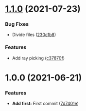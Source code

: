 # [1.1.0](https://github.com/il-m-yamagishi/babylon-fps-shooter/compare/v1.0.0...v1.1.0) (2021-07-23)


### Bug Fixes

* Divide files ([230c1b8](https://github.com/il-m-yamagishi/babylon-fps-shooter/commit/230c1b8cb8ddc1139a48c296d4f0657d8f614835))


### Features

* Add ray picking ([c37870f](https://github.com/il-m-yamagishi/babylon-fps-shooter/commit/c37870f795e11e5df7f55bc11d3bde32df29ca29))

# 1.0.0 (2021-06-21)


### Features

* **Add first:** First commit ([7d7401e](https://github.com/il-m-yamagishi/babylon-fps-shooter/commit/7d7401eaae14eea811cb6d4f67f744af1358d8d5))
